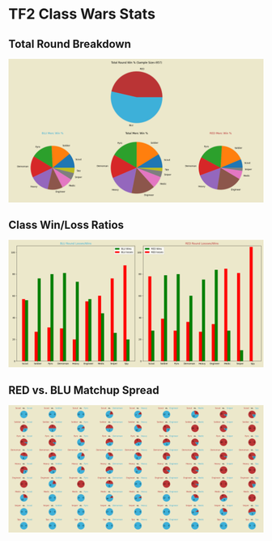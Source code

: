 # TF2 Class Wars Stats

## Total Round Breakdown
![data0](data0_totalwins.png)

## Class Win/Loss Ratios
![data1](https://github.com/ShrimpyJ/ClassWars/blob/main/data1_winslosses.png)

## RED vs. BLU Matchup Spread
![data2](https://github.com/ShrimpyJ/ClassWars/blob/main/data2_matchups.png)
